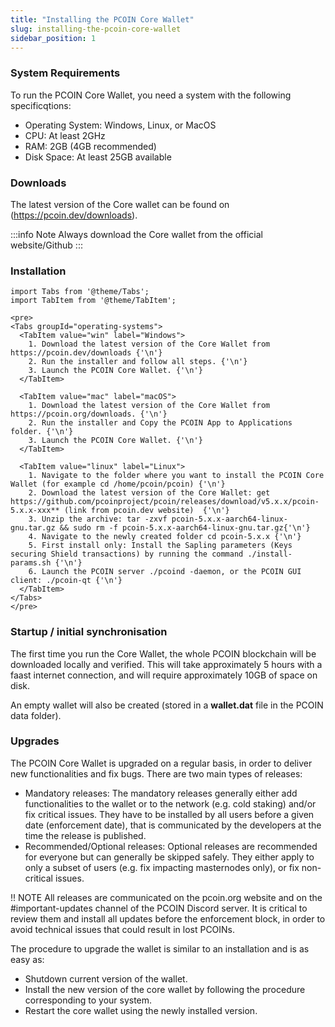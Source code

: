 ```yaml
---
title: "Installing the PCOIN Core Wallet"
slug: installing-the-pcoin-core-wallet
sidebar_position: 1
---
```


### System Requirements

To run the PCOIN Core Wallet, you need a system with the following specificqtions:

- Operating System: Windows, Linux, or MacOS
- CPU: At least 2GHz
- RAM: 2GB (4GB recommended)
- Disk Space: At least 25GB available

### Downloads

The latest version of the Core wallet can be found on (https://pcoin.dev/downloads).

:::info Note
Always download the Core wallet from the official website/Github
:::

### Installation

```mdx-code-block
import Tabs from '@theme/Tabs';
import TabItem from '@theme/TabItem';

<pre>
<Tabs groupId="operating-systems">
  <TabItem value="win" label="Windows">
    1. Download the latest version of the Core Wallet from https://pcoin.dev/downloads {'\n'}
    2. Run the installer and follow all steps. {'\n'}
    3. Launch the PCOIN Core Wallet. {'\n'}
  </TabItem>

  <TabItem value="mac" label="macOS">
    1. Download the latest version of the Core Wallet from https://pcoin.org/downloads. {'\n'}
    2. Run the installer and Copy the PCOIN App to Applications folder. {'\n'}
    3. Launch the PCOIN Core Wallet. {'\n'}
  </TabItem>

  <TabItem value="linux" label="Linux">
    1. Navigate to the folder where you want to install the PCOIN Core Wallet (for example cd /home/pcoin/pcoin) {'\n'}
    2. Download the latest version of the Core Wallet: get https://github.com/pcoinproject/pcoin/releases/download/v5.x.x/pcoin-5.x.x-xxx** (link from pcoin.dev website)  {'\n'}
    3. Unzip the archive: tar -zxvf pcoin-5.x.x-aarch64-linux-gnu.tar.gz && sudo rm -f pcoin-5.x.x-aarch64-linux-gnu.tar.gz{'\n'}
    4. Navigate to the newly created folder cd pcoin-5.x.x {'\n'}
    5. First install only: Install the Sapling parameters (Keys securing Shield transactions) by running the command ./install-params.sh {'\n'}
    6. Launch the PCOIN server ./pcoind -daemon, or the PCOIN GUI client: ./pcoin-qt {'\n'}
  </TabItem>
</Tabs>
</pre>
```

### Startup / initial synchronisation

The first time you run the Core Wallet, the whole PCOIN blockchain will be downloaded locally and verified. This will take approximately 5 hours with a faast internet connection, and will require approximately 10GB of space on disk.

An empty wallet will also be created (stored in a **wallet.dat** file in the PCOIN data folder).

### Upgrades

The PCOIN Core Wallet is upgraded on a regular basis, in order to deliver new functionalities and fix bugs. There are two main types of releases:

- Mandatory releases: The mandatory releases generally either add functionalities to the wallet or to the network (e.g. cold staking) and/or fix critical issues. They have to be installed by all users before a given date (enforcement date), that is communicated by the developers at the time the release is published.
- Recommended/Optional releases: Optional releases are recommended for everyone but can generally be skipped safely. They either apply to only a subset of users (e.g. fix impacting masternodes only), or fix non-critical issues.

!! NOTE All releases are communicated on the pcoin.org website and on the #important-updates channel of the PCOIN Discord server. It is critical to review them and install all updates before the enforcement block, in order to avoid technical issues that could result in lost PCOINs.

The procedure to upgrade the wallet is similar to an installation and is as easy as:

- Shutdown current version of the wallet.
- Install the new version of the core wallet by following the procedure corresponding to your system.
- Restart the core wallet using the newly installed version.
